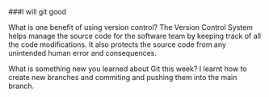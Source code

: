 ###I will git good

What is one benefit of using version control?
The Version Control System helps manage the source code for the software team by keeping track of all the code modifications. It also protects the source code from any unintended human error and consequences.

What is something new you learned about Git this week?
I learnt how to create new branches and commiting and pushing them into the main branch.
